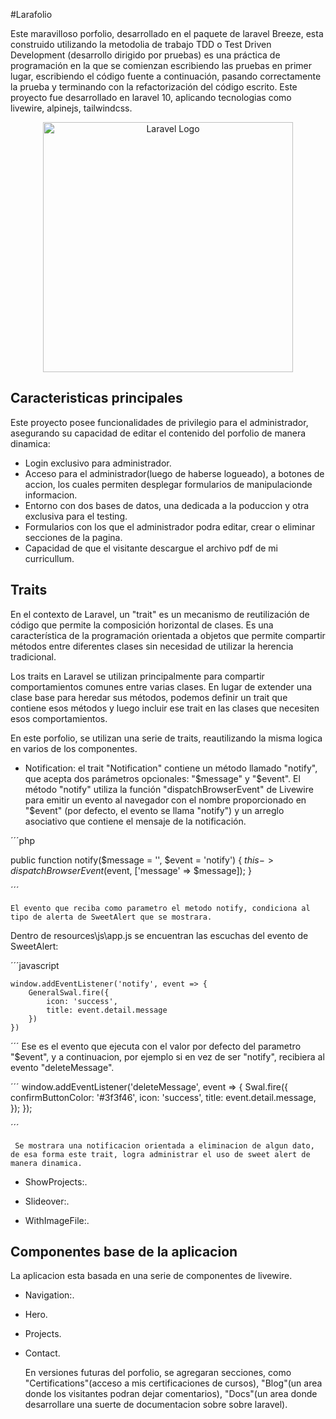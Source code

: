 #Larafolio

  Este maravilloso porfolio, desarrollado en el paquete de laravel Breeze, esta construido utilizando la metodolia de trabajo TDD o Test Driven Development (desarrollo dirigido por pruebas) es una práctica de programación en la que se comienzan escribiendo las pruebas en primer lugar, escribiendo el código fuente a continuación, pasando correctamente la prueba y terminando con la refactorización del código escrito.
  Este proyecto fue desarrollado en laravel 10, aplicando tecnologias como livewire, alpinejs, tailwindcss.
 



<p align="center"><a href="https://laravel.com" target="_blank"><img src="https://raw.githubusercontent.com/laravel/art/master/logo-lockup/5%20SVG/2%20CMYK/1%20Full%20Color/laravel-logolockup-cmyk-red.svg" width="400" alt="Laravel Logo"></a></p>

## Caracteristicas principales

  Este proyecto posee funcionalidades de privilegio para el administrador, asegurando su capacidad de editar el contenido del porfolio de manera dinamica:

- Login exclusivo para administrador.
- Acceso para el administrador(luego de haberse logueado), a botones de accion, los cuales permiten desplegar formularios de manipulacionde informacion.
- Entorno con dos bases de datos, una dedicada a la poduccion y otra exclusiva para el testing.
- Formularios con los que el administrador podra editar, crear o eliminar secciones de la pagina.
- Capacidad de que el visitante descargue el archivo pdf de mi curricullum.

## Traits

 En el contexto de Laravel, un "trait" es un mecanismo de reutilización de código que permite la composición horizontal de clases. Es una característica de la programación orientada a objetos que permite compartir métodos entre diferentes clases sin necesidad de utilizar la herencia tradicional.

Los traits en Laravel se utilizan principalmente para compartir comportamientos comunes entre varias clases. En lugar de extender una clase base para heredar sus métodos, podemos definir un trait que contiene esos métodos y luego incluir ese trait en las clases que necesiten esos comportamientos.

En este porfolio, se utilizan una serie de traits, reautilizando la misma logica en varios de los componentes.

  - Notification: el trait "Notification" contiene un método llamado "notify", que acepta dos parámetros opcionales: "$message" y "$event". El método "notify" utiliza la función "dispatchBrowserEvent" de Livewire para emitir un evento al navegador con el nombre proporcionado en "$event" (por defecto, el evento se llama "notify") y un arreglo asociativo que contiene el mensaje de la notificación.
  
  

  ´´´php


   public function notify($message = '', $event = 'notify')
    {
        $this->dispatchBrowserEvent($event, ['message' => $message]);
    }



  ´´´
  
    El evento que reciba como parametro el metodo notify, condiciona al tipo de alerta de SweetAlert que se mostrara.
   Dentro de resources\js\app.js se encuentran las escuchas del evento de SweetAlert:

   ´´´javascript

    window.addEventListener('notify', event => {
        GeneralSwal.fire({
            icon: 'success',
            title: event.detail.message
        })
    })

   ´´´
   Ese es el evento que ejecuta con el valor por defecto del parametro "$event", y a continuacion, por ejemplo si en vez de ser "notify", recibiera al evento "deleteMessage".


   ´´´
        window.addEventListener('deleteMessage', event => {
            Swal.fire({
                confirmButtonColor: '#3f3f46',
                icon: 'success',
                title: event.detail.message,
            });
        });

   ´´´

     Se mostrara una notificacion orientada a eliminacion de algun dato, de esa forma este trait, logra administrar el uso de sweet alert de manera dinamica.
  
  

  - ShowProjects:.

  - Slideover:.

  - WithImageFile:.



## Componentes base de la aplicacion

   La aplicacion esta basada en una serie de componentes de livewire.

- Navigation:.
- Hero.
- Projects.
- Contact.

  En versiones futuras del porfolio, se agregaran secciones, como "Certifications"(acceso a mis certificaciones de cursos), "Blog"(un area donde los visitantes podran dejar comentarios), "Docs"(un area donde desarrollare una suerte de documentacion sobre sobre laravel).





